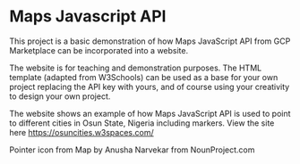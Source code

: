 # Maps Javascript API

This project is a basic demonstration of how Maps JavaScript API from GCP Marketplace can be incorporated into a website. 

The website is for teaching and demonstration purposes. The HTML template (adapted from W3Schools) can be used as a base for your own project replacing the API key with yours, and of course using your creativity to design your own project.

The website shows an example of how Maps JavaScript API is used to point to different cities in Osun State, Nigeria including markers. View the site here https://osuncities.w3spaces.com/

Pointer icon from Map by Anusha Narvekar from NounProject.com
